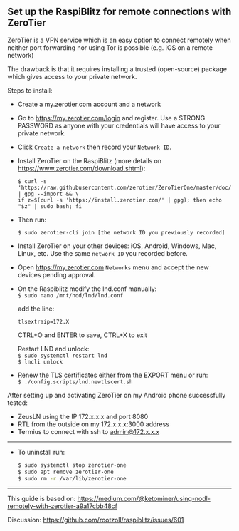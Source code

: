 ## Set up the RaspiBlitz for remote connections with ZeroTier

ZeroTier is a VPN service which is an easy option to connect remotely when neither port forwarding nor using Tor is possible (e.g. iOS on a remote network)

The drawback is that it requires installing a trusted (open-source) package which gives access to your private network.  

Steps to install:

* Create a my.zerotier.com account and a network

* Go to https://my.zerotier.com/login and register. 
Use a STRONG PASSWORD as anyone with your credentials will have access to your private network.

* Click `Create a network` then record your `Network ID`.
* Install ZeroTier on the RaspiBlitz (more details on https://www.zerotier.com/download.shtml):  
  ```
  $ curl -s 'https://raw.githubusercontent.com/zerotier/ZeroTierOne/master/doc/contact%40zerotier.com.gpg' | gpg --import && \
  if z=$(curl -s 'https://install.zerotier.com/' | gpg); then echo "$z" | sudo bash; fi
  ```

* Then run:

    `$ sudo zerotier-cli join [the network ID you previously recorded]`

* Install ZeroTier on your other devices: iOS, Android, Windows, Mac, Linux, etc. Use the same `network ID` you recorded before.
* Open https://my.zerotier.com  `Networks` menu and accept the new devices pending approval.

* On the Raspiblitz modify the lnd.conf manually:  
`$ sudo nano /mnt/hdd/lnd/lnd.conf`  
    
    add the line:  
    ```
    tlsextraip=172.X
    ```
    CTRL+O and ENTER to save, CTRL+X to exit  

    Restart LND and unlock:  
    `$ sudo systemctl restart lnd`  
    `$ lncli unlock`

* Renew the TLS certificates either from the EXPORT menu or run:  
`$ ./config.scripts/lnd.newtlscert.sh`

After setting up and activating ZeroTier on my Android phone successfully tested: 
* ZeusLN using the IP 172.x.x.x and port 8080
* RTL from the outside on my 172.x.x.x:3000 address 
* Termius to connect with ssh to admin@172.x.x.x
---
* To uninstall run:
    ```bash
    $ sudo systemctl stop zerotier-one
    $ sudo apt remove zerotier-one
    $ sudo rm -r /var/lib/zerotier-one
    ```
---

This guide is based on: https://medium.com/@ketominer/using-nodl-remotely-with-zerotier-a9a17cbb48cf

Discussion: https://github.com/rootzoll/raspiblitz/issues/601

